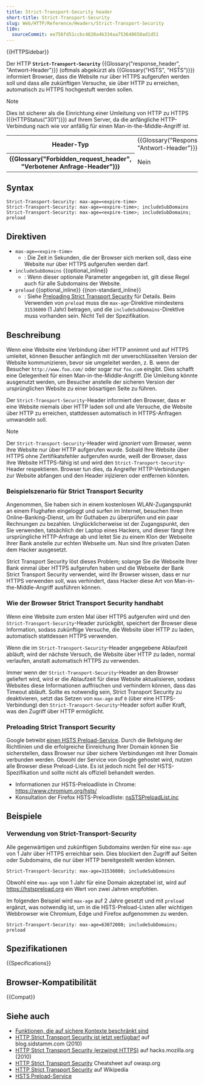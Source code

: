 ```yaml
---
title: Strict-Transport-Security header
short-title: Strict-Transport-Security
slug: Web/HTTP/Reference/Headers/Strict-Transport-Security
l10n:
  sourceCommit: ee756fd51ccbc4820a4b334aa753648650ad1d51
---
```


{{HTTPSidebar}}

Der HTTP **`Strict-Transport-Security`** {{Glossary("response_header", "Antwort-Header")}} (oftmals abgekürzt als {{Glossary("HSTS", "HSTS")}}) informiert Browser, dass die Website nur über HTTPS aufgerufen werden soll und dass alle zukünftigen Versuche, sie über HTTP zu erreichen, automatisch zu HTTPS hochgestuft werden sollen.

> [!NOTE]
> Dies ist sicherer als die Einrichtung einer Umleitung von HTTP zu HTTPS ({{HTTPStatus("301")}}) auf Ihrem Server, da die anfängliche HTTP-Verbindung nach wie vor anfällig für einen Man-in-the-Middle-Angriff ist.

<table class="properties">
  <tbody>
    <tr>
      <th scope="row">Header-Typ</th>
      <td>{{Glossary("Response_header", "Antwort-Header")}}</td>
    </tr>
    <tr>
      <th scope="row">{{Glossary("Forbidden_request_header", "Verbotener Anfrage-Header")}}</th>
      <td>Nein</td>
    </tr>
  </tbody>
</table>

## Syntax

```http
Strict-Transport-Security: max-age=<expire-time>
Strict-Transport-Security: max-age=<expire-time>; includeSubDomains
Strict-Transport-Security: max-age=<expire-time>; includeSubDomains; preload
```

## Direktiven

- `max-age=<expire-time>`
  - : Die Zeit in Sekunden, die der Browser sich merken soll, dass eine Website nur über HTTPS aufgerufen werden darf.
- `includeSubDomains` {{optional_inline}}
  - : Wenn dieser optionale Parameter angegeben ist, gilt diese Regel auch für alle Subdomains der Website.
- `preload` {{optional_inline}} {{non-standard_inline}}
  - : Siehe [Preloading Strict Transport Security](#preloading_strict_transport_security) für Details. Beim Verwenden von `preload` muss die `max-age`-Direktive mindestens `31536000` (1 Jahr) betragen, und die `includeSubDomains`-Direktive muss vorhanden sein.
    Nicht Teil der Spezifikation.

## Beschreibung

Wenn eine Website eine Verbindung über HTTP annimmt und auf HTTPS umleitet, können Besucher anfänglich mit der unverschlüsselten Version der Website kommunizieren, bevor sie umgeleitet werden, z. B. wenn der Besucher `http://www.foo.com/` oder sogar nur `foo.com` eingibt.
Dies schafft eine Gelegenheit für einen Man-in-the-Middle-Angriff.
Die Umleitung könnte ausgenutzt werden, um Besucher anstelle der sicheren Version der ursprünglichen Website zu einer bösartigen Seite zu führen.

Der `Strict-Transport-Security`-Header informiert den Browser, dass er eine Website niemals über HTTP laden soll und alle Versuche, die Website über HTTP zu erreichen, stattdessen automatisch in HTTPS-Anfragen umwandeln soll.

> [!NOTE]
> Der `Strict-Transport-Security`-Header wird _ignoriert_ vom Browser, wenn Ihre Website nur über HTTP aufgerufen wurde.
> Sobald Ihre Website über HTTPS ohne Zertifikatsfehler aufgerufen wurde, weiß der Browser, dass Ihre Website HTTPS-fähig ist und wird den `Strict-Transport-Security`-Header respektieren.
> Browser tun dies, da Angreifer HTTP-Verbindungen zur Website abfangen und den Header injizieren oder entfernen könnten.

### Beispielszenario für Strict Transport Security

Angenommen, Sie haben sich in einem kostenlosen WLAN-Zugangspunkt an einem Flughafen eingeloggt und surfen im Internet, besuchen Ihren Online-Banking-Dienst, um Ihr Guthaben zu überprüfen und ein paar Rechnungen zu bezahlen.
Unglücklicherweise ist der Zugangspunkt, den Sie verwenden, tatsächlich der Laptop eines Hackers, und dieser fängt Ihre ursprüngliche HTTP-Anfrage ab und leitet Sie zu einem Klon der Webseite Ihrer Bank anstelle zur echten Webseite um. Nun sind Ihre privaten Daten dem Hacker ausgesetzt.

Strict Transport Security löst dieses Problem; solange Sie die Webseite Ihrer Bank einmal über HTTPS aufgerufen haben und die Webseite der Bank Strict Transport Security verwendet, wird Ihr Browser wissen, dass er nur HTTPS verwenden soll, was verhindert, dass Hacker diese Art von Man-in-the-Middle-Angriff ausführen können.

### Wie der Browser Strict Transport Security handhabt

Wenn eine Website zum ersten Mal über HTTPS aufgerufen wird und den `Strict-Transport-Security`-Header zurückgibt, speichert der Browser diese Information, sodass zukünftige Versuche, die Website über HTTP zu laden, automatisch stattdessen HTTPS verwenden.

Wenn die im `Strict-Transport-Security`-Header angegebene Ablaufzeit abläuft, wird der nächste Versuch, die Website über HTTP zu laden, normal verlaufen, anstatt automatisch HTTPS zu verwenden.

Immer wenn der `Strict-Transport-Security`-Header an den Browser geliefert wird, wird er die Ablaufzeit für diese Website aktualisieren, sodass Websites diese Informationen auffrischen und verhindern können, dass das Timeout abläuft.
Sollte es notwendig sein, Strict Transport Security zu deaktivieren, setzt das Setzen von `max-age` auf `0` (über eine HTTPS-Verbindung) den `Strict-Transport-Security`-Header sofort außer Kraft, was den Zugriff über HTTP ermöglicht.

### Preloading Strict Transport Security

Google betreibt [einen HSTS Preload-Service](https://hstspreload.org/).
Durch die Befolgung der Richtlinien und die erfolgreiche Einreichung Ihrer Domain können Sie sicherstellen, dass Browser nur über sichere Verbindungen mit Ihrer Domain verbunden werden.
Obwohl der Service von Google gehostet wird, nutzen alle Browser diese Preload-Liste.
Es ist jedoch nicht Teil der HSTS-Spezifikation und sollte nicht als offiziell behandelt werden.

- Informationen zur HSTS-Preloadliste in Chrome: https://www.chromium.org/hsts/
- Konsultation der Firefox HSTS-Preloadliste: [nsSTSPreloadList.inc](https://searchfox.org/mozilla-central/source/security/manager/ssl/nsSTSPreloadList.inc)

## Beispiele

### Verwendung von Strict-Transport-Security

Alle gegenwärtigen und zukünftigen Subdomains werden für eine `max-age` von 1 Jahr über HTTPS erreichbar sein.
Dies blockiert den Zugriff auf Seiten oder Subdomains, die nur über HTTP bereitgestellt werden können.

```http
Strict-Transport-Security: max-age=31536000; includeSubDomains
```

Obwohl eine `max-age` von 1 Jahr für eine Domain akzeptabel ist, wird auf https://hstspreload.org ein Wert von zwei Jahren empfohlen.

Im folgenden Beispiel wird `max-age` auf 2 Jahre gesetzt und mit `preload` ergänzt, was notwendig ist, um in die HSTS-Preload-Listen aller wichtigen Webbrowser wie Chromium, Edge und Firefox aufgenommen zu werden.

```http
Strict-Transport-Security: max-age=63072000; includeSubDomains; preload
```

## Spezifikationen

{{Specifications}}

## Browser-Kompatibilität

{{Compat}}

## Siehe auch

- [Funktionen, die auf sichere Kontexte beschränkt sind](/de/docs/Web/Security/Secure_Contexts/features_restricted_to_secure_contexts)
- [HTTP Strict Transport Security ist jetzt verfügbar!](https://blog.sidstamm.com/2010/08/http-strict-transport-security-has.html) auf blog.sidstamm.com (2010)
- [HTTP Strict Transport Security (erzwingt HTTPS)](https://hacks.mozilla.org/2010/08/firefox-4-http-strict-transport-security-force-https/) auf hacks.mozilla.org (2010)
- [HTTP Strict Transport Security](https://cheatsheetseries.owasp.org/cheatsheets/HTTP_Strict_Transport_Security_Cheat_Sheet.html) Cheatsheet auf owasp.org
- [HTTP Strict Transport Security](https://de.wikipedia.org/wiki/HTTP_Strict_Transport_Security) auf Wikipedia
- [HSTS Preload-Service](https://hstspreload.org/)
